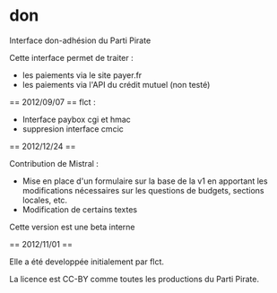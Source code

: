 don
===

Interface don-adhésion du Parti Pirate

Cette interface permet de traiter :
* les paiements via le site payer.fr
* les paiements via l'API du crédit mutuel (non testé)


== 2012/09/07 ==
flct :
* Interface paybox cgi et hmac
* suppresion interface cmcic
	
== 2012/12/24 ==

Contribution de Mistral :
* Mise en place d'un formulaire sur la base de la v1 en apportant les modifications nécessaires sur les questions de budgets, sections locales, etc. 
* Modification de certains textes

Cette version est une beta interne

== 2012/11/01 ==

Elle a été developpée initialement par flct.



La licence est CC-BY comme toutes les productions du Parti Pirate.
